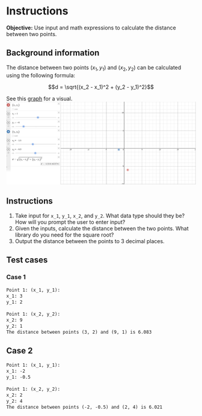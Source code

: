 # Instructions
**Objective:** Use input and math expressions to calculate the distance between two points.

## Background information 
The distance between two points $(x_1, y_1)$ and $(x_2, y_2)$ can be calculated using the following formula:

$$d = \sqrt{(x_2 - x_1)^2 + (y_2 - y_1)^2}$$

See this [graph](https://www.desmos.com/calculator/eopojbx1ng) for a visual.
![Distance graph](../../../assets/img/distance_graph.png)

## Instructions
1. Take input for `x_1`, `y_1`, `x_2`, and `y_2`. What data type should they be? How will you prompt the user to enter input?
2. Given the inputs, calculate the distance between the two points. What library do you need for the square root?
3. Output the distance between the points to 3 decimal places.

## Test cases
### Case 1
```
Point 1: (x_1, y_1):
x_1: 3
y_1: 2

Point 1: (x_2, y_2):
x_2: 9
y_2: 1
The distance between points (3, 2) and (9, 1) is 6.083
```

## Case 2
```
Point 1: (x_1, y_1):
x_1: -2
y_1: -0.5

Point 1: (x_2, y_2):
x_2: 2
y_2: 4
The distance between points (-2, -0.5) and (2, 4) is 6.021
```